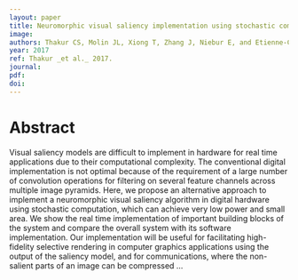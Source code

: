 ```yaml
---
layout: paper
title: Neuromorphic visual saliency implementation using stochastic computation
image:
authors: Thakur CS, Molin JL, Xiong T, Zhang J, Niebur E, and Etienne-Cummings R.
year: 2017
ref: Thakur _et al._ 2017.
journal:
pdf:
doi:
---
```


# Abstract
Visual saliency models are difficult to implement in hardware for real time applications due to their computational complexity. The conventional digital implementation is not optimal because of the requirement of a large number of convolution operations for filtering on several feature channels across multiple image pyramids. Here, we propose an alternative approach to implement a neuromorphic visual saliency algorithm in digital hardware using stochastic computation, which can achieve very low power and small area. We show the real time implementation of important building blocks of the system and compare the overall system with its software implementation. Our implementation will be useful for facilitating high-fidelity selective rendering in computer graphics applications using the output of the saliency model, and for communications, where the non-salient parts of an image can be compressed …
